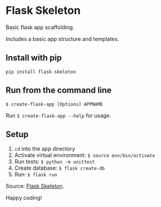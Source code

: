 # Flask Skeleton
Basic flask app scaffolding.

Includes a basic app structure and templates.

## Install with pip
`pip install flask-skeleton`

## Run from the command line
`$ create-flask-app [Options] APPNAME`

Run `$ create-flask-app --help` for usage.

## Setup
1. `cd` into the app directory
2. Activate virtual environment: `$ source env/bin/activate`
3. Run tests: `$ python -m unittest`
4. Create database: `$ flask create-db`
5. Run: `$ flask run`

Source: [Flask Skeleton](https://github.com/enwawerueli/flask-skeleton).

Happy coding!
